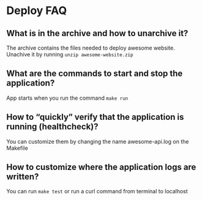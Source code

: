 # Deploy FAQ

## What is in the archive and how to unarchive it?
The archive contains the files needed to deploy awesome website. Unachive it by running `unzip awesome-website.zip`

## What are the commands to start and stop the application?
App starts when you run the command `make run`

## How to “quickly” verify that the application is running (healthcheck)?
You can customize them by changing the name awesome-api.log on the Makefile

## How to customize where the application logs are written?
You can run `make test` or run a curl command from terminal to localhost
